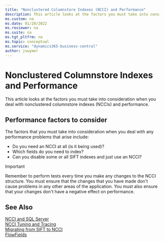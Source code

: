 ```yaml
---
title: "Nonclustered Columnstore Indexes (NCCI) and Performance"
description: This article looks at the factors you must take into consideration when you deal with nonclustered columnstore indexes and performance. 
ms.custom: na
ms.date: 01/28/2022
ms.reviewer: na
ms.suite: na
ms.tgt_pltfrm: na
ms.topic: conceptual
ms.service: "dynamics365-business-central"
author: jswymer
---
```

# Nonclustered Columnstore Indexes and Performance

This article looks at the factors you must take into consideration when you deal with nonclustered columnstore indexes (NCCIs) and performance.  
  
## Performance factors to consider

The factors that you must take into consideration when you deal with any performance problems that arise include:  
- Do you need an NCCI at all (is it being used)?
- Which fields do you need to index?
- Can you disable some or all SIFT indexes and just use an NCCI?
  
> [!IMPORTANT]  
> Remember to perform tests every time you make any changes to the NCCI structure. You must ensure that the changes that you have made don't cause problems in any other areas of the application. You must also ensure that your changes don't have a negative effect on performance.
  
## See Also

[NCCI and SQL Server](devenv-ncci-and-sql-server.md)  
[NCCI Tuning and Tracing](devenv-ncci-tuning-and-tracing.md)  
[Migrating from SIFT to NCCI](devenv-migrating-from-sift-to-ncci.md)  
[FlowFields](devenv-FlowFields.md)  